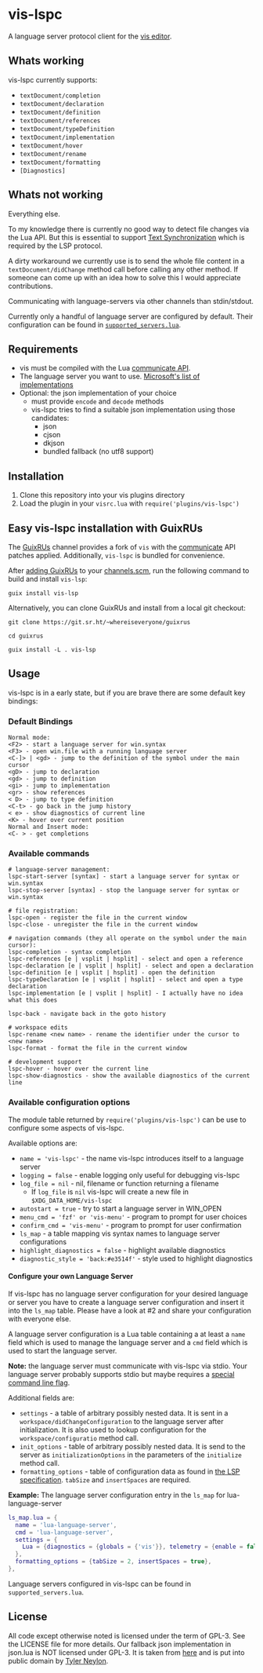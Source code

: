 # vis-lspc

A language server protocol client for the [vis editor](https://github.com/martanne/vis).

## Whats working

vis-lspc currently supports:
* `textDocument/completion`
* `textDocument/declaration`
* `textDocument/definition`
* `textDocument/references`
* `textDocument/typeDefinition`
* `textDocument/implementation`
* `textDocument/hover`
* `textDocument/rename`
* `textDocument/formatting`
* `[Diagnostics]`

## Whats not working

Everything else.

To my knowledge there is currently no good way to detect file changes via the Lua API.
But this is essential to support [Text Synchronization](https://microsoft.github.io/language-server-protocol/specifications/specification-current/#textSynchronization) which is required by the
LSP protocol.

A dirty workaround we currently use is to send the whole file content in a `textDocument/didChange`
method call before calling any other method.
If someone can come up with an idea how to solve this I would appreciate contributions.

Communicating with language-servers via other channels than stdin/stdout.

Currently only a handful of language server are configured by default.
Their configuration can be found in [`supported_servers.lua`](https://gitlab.com/muhq/vis-lspc/-/blob/main/supported-servers.lua).

## Requirements

* vis must be compiled with the Lua [communicate API](https://github.com/martanne/vis/pull/675).
* The language server you want to use. [Microsoft's list of implementations](https://microsoft.github.io/language-server-protocol/implementors/servers/)
* Optional: the json implementation of your choice
	* must provide `encode` and `decode` methods
	* vis-lspc tries to find a suitable json implementation using those candidates:
		* json
		* cjson
		* dkjson
		* bundled fallback (no utf8 support)

## Installation

1. Clone this repository into your vis plugins directory
2. Load the plugin in your `visrc.lua` with `require('plugins/vis-lspc')`

## Easy vis-lspc installation with GuixRUs

The [GuixRUs](https://git.sr.ht/~whereiseveryone/guixrus) channel provides a fork of `vis` with the [communicate](https://github.com/martanne/vis/pull/675) API patches applied. Additionally, `vis-lspc` is bundled for convenience.

After [adding GuixRUs](https://git.sr.ht/~whereiseveryone/guixrus#permanent) to your [channels.scm](https://guix.gnu.org/manual/en/html_node/Using-a-Custom-Guix-Channel.html), run the following command to build and install `vis-lsp`:

`guix install vis-lsp`

Alternatively, you can clone GuixRUs and install from a local git checkout:

`git clone https://git.sr.ht/~whereiseveryone/guixrus`

`cd guixrus`

`guix install -L . vis-lsp`

## Usage

vis-lspc is in a early state, but if you are brave there are some default key bindings:

### Default Bindings

	Normal mode:
	<F2> - start a language server for win.syntax
	<F3> - open win.file with a running language server
	<C-]> | <gd> - jump to the definition of the symbol under the main cursor
	<gD> - jump to declaration
	<gd> - jump to definition
	<gi> - jump to implementation
	<gr> - show references
	< D> - jump to type definition
	<C-t> - go back in the jump history
	< e> - show diagnostics of current line
	<K> - hover over current position
	Normal and Insert mode:
	<C- > - get completions


### Available commands

	# language-server management:
	lspc-start-server [syntax] - start a language server for syntax or win.syntax
	lspc-stop-server [syntax] - stop the language server for syntax or win.syntax

	# file registration:
	lspc-open - register the file in the current window
	lspc-close - unregister the file in the current window

	# navigation commands (they all operate on the symbol under the main cursor):
	lspc-completion - syntax completion
	lspc-references [e | vsplit | hsplit] - select and open a reference
	lspc-declaration [e | vsplit | hsplit] - select and open a declaration
	lspc-definition [e | vsplit | hsplit] - open the definition
	lspc-typeDeclaration [e | vsplit | hsplit] - select and open a type declaration
	lspc-implementation [e | vsplit | hsplit] - I actually have no idea what this does

	lspc-back - navigate back in the goto history

	# workspace edits
	lspc-rename <new name> - rename the identifier under the cursor to <new name>
	lspc-format - format the file in the current window

	# development support
	lspc-hover - hover over the current line
	lspc-show-diagnostics - show the available diagnostics of the current line

### Available configuration options

The module table returned by `require('plugins/vis-lspc')` can be use to configure
some aspects of vis-lspc.

Available options are:

* `name = 'vis-lspc'` - the name vis-lspc introduces itself to a language server
* `logging = false` - enable logging only useful for debugging vis-lspc
* `log_file = nil` - nil, filename or function returning a filename
  * If `log_file` is `nil` vis-lspc will create a new file in `$XDG_DATA_HOME/vis-lspc`
* `autostart = true` - try to start a language server in WIN_OPEN
* `menu_cmd = 'fzf' or 'vis-menu'` - program to prompt for user choices
* `confirm_cmd = 'vis-menu'` - program to prompt for user confirmation
* `ls_map` - a table mapping vis syntax names to language server configurations
* `highlight_diagnostics = false` - highlight available diagnostics
* `diagnostic_style = 'back:#e3514f'` - style used to highlight diagnostics

#### Configure your own Language Server

If vis-lspc has no language server configuration for your desired language or server
you have to create a language server configuration and insert it into the `ls_map`
table.
Please have a look at #2 and share your configuration with everyone else.

A language server configuration is a Lua table containing a at least a `name` field
which is used to manage the language server and a `cmd` field which is used to
start the language server.

**Note:** the language server must communicate with vis-lspc via stdio.
Your language server probably supports stdio but maybe requires a [special
command line flag](https://microsoft.github.io/language-server-protocol/specifications/specification-current/#implementationConsiderations).

Additional fields are:

* `settings` - a table of arbitrary possibly nested data. It is sent in a `workspace/didChangeConfiguration` to the language server after initialization. It is also used to lookup configuration for the `workspace/configuratio` method call.
* `init_options` - table of arbitrary possibly nested data. It is send to the server as `initializationOptions` in the parameters of the `initialize` method call.
* `formatting_options` - table of configuration data as found in [the LSP specification](https://microsoft.github.io/language-server-protocol/specifications/lsp/3.17/specification/#textDocument_formatting). `tabSize` and `insertSpaces` are required.

**Example:** The language server configuration entry in the  `ls_map` for lua-language-server

```lua
ls_map.lua = {
  name = 'lua-language-server',
  cmd = 'lua-language-server',
  settings = {
    Lua = {diagnostics = {globals = {'vis'}}, telemetry = {enable = false}},
  },
  formatting_options = {tabSize = 2, insertSpaces = true},
},
```

Language servers configured in vis-lspc can be found in `supported_servers.lua`.

## License

All code except otherwise noted is licensed under the term of GPL-3.
See the LICENSE file for more details.
Our fallback json implementation in json.lua is NOT licensed under GPL-3.
It is taken from [here](https://gist.github.com/tylerneylon/59f4bcf316be525b30ab)
and is put into public domain by [Tyler Neylon](https://github.com/tylerneylon).
